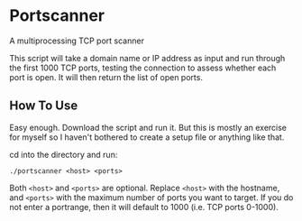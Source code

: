 # Portscanner
A multiprocessing TCP port scanner

This script will take a domain name or IP address as input and run through the first 1000 TCP ports, testing the connection to assess whether each port is open. It will then return the list of open ports.

## How To Use
Easy enough. Download the script and run it. But this is mostly an exercise for myself so I haven't bothered to create a setup file or anything like that.

cd into the directory and run:

`./portscanner <host> <ports>`

Both `<host>` and `<ports>` are optional. Replace `<host>` with the hostname, and `<ports>` with the maximum number of ports you want to target. If you do not enter a portrange, then it will default to 1000 (i.e. TCP ports 0-1000).
